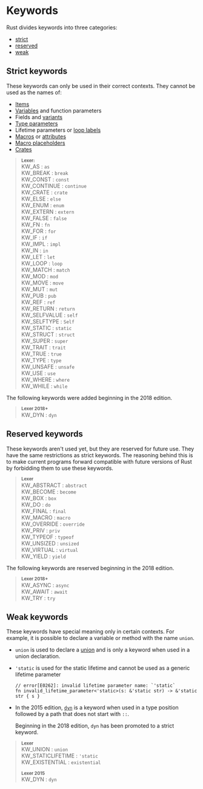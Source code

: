 # Keywords

Rust divides keywords into three categories:

* [strict](#strict-keywords)
* [reserved](#reserved-keywords)
* [weak](#weak-keywords)

## Strict keywords

These keywords can only be used in their correct contexts. They cannot
be used as the names of:

* [Items]
* [Variables] and function parameters
* Fields and [variants]
* [Type parameters]
* Lifetime parameters or [loop labels]
* [Macros] or [attributes]
* [Macro placeholders]
* [Crates]

> **<sup>Lexer:<sup>**\
> KW_AS             : `as`\
> KW_BREAK          : `break`\
> KW_CONST          : `const`\
> KW_CONTINUE       : `continue`\
> KW_CRATE          : `crate`\
> KW_ELSE           : `else`\
> KW_ENUM           : `enum`\
> KW_EXTERN         : `extern`\
> KW_FALSE          : `false`\
> KW_FN             : `fn`\
> KW_FOR            : `for`\
> KW_IF             : `if`\
> KW_IMPL           : `impl`\
> KW_IN             : `in`\
> KW_LET            : `let`\
> KW_LOOP           : `loop`\
> KW_MATCH          : `match`\
> KW_MOD            : `mod`\
> KW_MOVE           : `move`\
> KW_MUT            : `mut`\
> KW_PUB            : `pub`\
> KW_REF            : `ref`\
> KW_RETURN         : `return`\
> KW_SELFVALUE      : `self`\
> KW_SELFTYPE       : `Self`\
> KW_STATIC         : `static`\
> KW_STRUCT         : `struct`\
> KW_SUPER          : `super`\
> KW_TRAIT          : `trait`\
> KW_TRUE           : `true`\
> KW_TYPE           : `type`\
> KW_UNSAFE         : `unsafe`\
> KW_USE            : `use`\
> KW_WHERE          : `where`\
> KW_WHILE          : `while`

The following keywords were added beginning in the 2018 edition.

> **<sup>Lexer 2018+</sup>**\
> KW_DYN            : `dyn`

## Reserved keywords

These keywords aren't used yet, but they are reserved for future use. They have
the same restrictions as strict keywords. The reasoning behind this is to make
current programs forward compatible with future versions of Rust by forbidding
them to use these keywords.

> **<sup>Lexer</sup>**\
> KW_ABSTRACT       : `abstract`\
> KW_BECOME         : `become`\
> KW_BOX            : `box`\
> KW_DO             : `do`\
> KW_FINAL          : `final`\
> KW_MACRO          : `macro`\
> KW_OVERRIDE       : `override`\
> KW_PRIV           : `priv`\
> KW_TYPEOF         : `typeof`\
> KW_UNSIZED        : `unsized`\
> KW_VIRTUAL        : `virtual`\
> KW_YIELD          : `yield`

The following keywords are reserved beginning in the 2018 edition.

> **<sup>Lexer 2018+</sup>**\
> KW_ASYNC : `async`\
> KW_AWAIT : `await`\
> KW_TRY   : `try`

## Weak keywords

These keywords have special meaning only in certain contexts. For example, it
is possible to declare a variable or method with the name `union`.

* `union` is used to declare a [union] and is only a keyword when used in a
  union declaration.
* `'static` is used for the static lifetime and cannot be used as a generic
  lifetime parameter

  ```compile_fail
  // error[E0262]: invalid lifetime parameter name: `'static`
  fn invalid_lifetime_parameter<'static>(s: &'static str) -> &'static str { s }
  ```
* In the 2015 edition, [`dyn`] is a keyword when used in a type position
  followed by a path that does not start with `::`.

  Beginning in the 2018 edition, `dyn` has been promoted to a strict keyword.

> **<sup>Lexer</sup>**\
> KW_UNION          : `union`\
> KW_STATICLIFETIME : `'static`\
> KW_EXISTENTIAL    : `existential`
>
> **<sup>Lexer 2015</sup>**\
> KW_DYN            : `dyn`

[items]: items.html
[Variables]: variables.html
[Type parameters]: types/parameters.html
[loop labels]: expressions/loop-expr.html#loop-labels
[Macros]: macros.html
[attributes]: attributes.html
[Macro placeholders]: macros-by-example.html
[Crates]: crates-and-source-files.html
[union]: items/unions.html
[variants]: items/enumerations.html
[`dyn`]: types/trait-object.html
